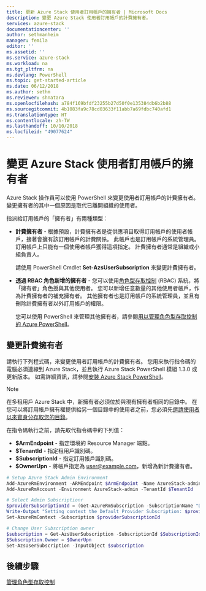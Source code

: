 ```yaml
---
title: 更新 Azure Stack 使用者訂用帳戶的擁有者 | Microsoft Docs
description: 變更 Azure Stack 使用者訂用帳戶的計費擁有者。
services: azure-stack
documentationcenter: ''
author: sethmanheim
manager: femila
editor: ''
ms.assetid: ''
ms.service: azure-stack
ms.workload: na
ms.tgt_pltfrm: na
ms.devlang: PowerShell
ms.topic: get-started-article
ms.date: 06/12/2018
ms.author: sethm
ms.reviewer: shnatara
ms.openlocfilehash: a784f169bfdf23255b27d50f0e135384db6b2b88
ms.sourcegitcommit: 4b1083fa9c78cd03633f11abb7a69fdbc740afd1
ms.translationtype: HT
ms.contentlocale: zh-TW
ms.lasthandoff: 10/10/2018
ms.locfileid: "49077624"
---
```

# <a name="change-the-owner-for-an-azure-stack-user-subscription"></a>變更 Azure Stack 使用者訂用帳戶的擁有者

Azure Stack 操作員可以使用 PowerShell 來變更使用者訂用帳戶的計費擁有者。 變更擁有者的其中一個原因是取代已離開組織的使用者。   

指派給訂用帳戶的「擁有者」有兩種類型：

- **計費擁有者** - 根據預設，計費擁有者是從供應項目取得訂用帳戶的使用者帳戶，接著會擁有該訂用帳戶的計費關係。 此帳戶也是訂用帳戶的系統管理員。  訂用帳戶上只能有一個使用者帳戶獲得這項指定。 計費擁有者通常是組織或小組負責人。 

  請使用 PowerShell Cmdlet **Set-AzsUserSubscription** 來變更計費擁有者。  

- **透過 RBAC 角色新增的擁有者** - 您可以使用[角色型存取控制](azure-stack-manage-permissions.md) (RBAC) 系統，將「擁有者」角色授與其他使用者。  您可以新增任意數量的其他使用者帳戶，作為計費擁有者的補充擁有者。 其他擁有者也是訂用帳戶的系統管理員，並且有刪除計費擁有者以外訂用帳戶的權限。 

  您可以使用 PowerShell 來管理其他擁有者，請參閱[用以管理角色型存取控制的 Azure PowerShell]( https://docs.microsoft.com/azure/role-based-access-control/role-assignments-powershell)。


## <a name="change-the-billing-owner"></a>變更計費擁有者
請執行下列程式碼，來變更使用者訂用帳戶的計費擁有者。  您用來執行指令碼的電腦必須連線到 Azure Stack，並且執行 Azure Stack PowerShell 模組 1.3.0 或更新版本。 如需詳細資訊，請參閱[安裝 Azure Stack PowerShell](azure-stack-powershell-install.md)。 

> [!Note]  
>  在多租用戶 Azure Stack 中，新擁有者必須位於與現有擁有者相同的目錄中。 在您可以將訂用帳戶擁有權提供給另一個目錄中的使用者之前，您必須先[邀請使用者以來賓身分存取您的目錄](https://docs.microsoft.com/azure/active-directory/b2b/add-users-administrator)。 


在指令碼執行之前，請先取代指令碼中的下列值： 
 
- **$ArmEndpoint** - 指定環境的 Resource Manager 端點。  
- **$TenantId** - 指定租用戶識別碼。 
- **$SubscriptionId** - 指定訂用帳戶識別碼。
- **$OwnerUpn** - 將帳戶指定為 user@example.com，新增為新計費擁有者。  


```PowerSHell   
# Setup Azure Stack Admin Environment
Add-AzureRmEnvironment -ARMEndpoint $ArmEndpoint -Name AzureStack-admin
Add-AzureRmAccount -Environment AzureStack-admin -TenantId $TenantId

# Select Admin Subscriptionr
$providerSubscriptionId = (Get-AzureRmSubscription -SubscriptionName "Default Provider Subscription").Id
Write-Output "Setting context the Default Provider Subscription: $providerSubscriptionId" 
Set-AzureRmContext -Subscription $providerSubscriptionId

# Change User Subscription owner
$subscription = Get-AzsUserSubscription -SubscriptionId $SubscriptionId
$Subscription.Owner = $OwnerUpn
Set-AzsUserSubscription -InputObject $subscription
```


## <a name="next-steps"></a>後續步驟
[管理角色型存取控制](azure-stack-manage-permissions.md)
